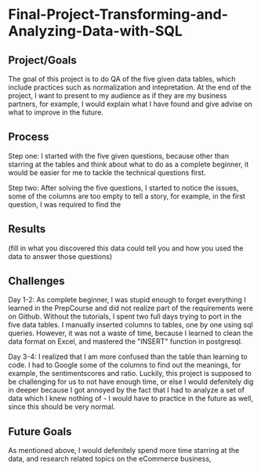 # Final-Project-Transforming-and-Analyzing-Data-with-SQL

## Project/Goals
The goal of this project is to do QA of the five given data tables, which include practices such as normalization and intepretation. At the end of the project, I want to present to my audience as if they are my business partners, for example, I would explain what I have found and give advise on what to improve in the future.

## Process
Step one: I started with the five given questions, because other than starring at the tables and think about what to do as a complete beginner, it would be easier for me to tackle the technical questions first. 

Step two: After solving the five questions, I started to notice the issues, some of the columns are too empty to tell a story, for example, in the first question, I was required to find the 

## Results
(fill in what you discovered this data could tell you and how you used the data to answer those questions)

## Challenges 
Day 1-2:
As complete beginner, I was stupid enough to forget everything I learned in the PrepCourse and did not realize part of the requirements were on Github. Without the tutorials, I spent two full days trying to port in the five data tables. I manually inserted columns to tables, one by one using sql queries. However, it was not a waste of time, because I learned to clean the data format on Excel, and mastered the "INSERT" function in postgresql. 

Day 3-4:
I realized that I am more confused than the table than learning to code. I had to Google some of the columns to find out the meanings, for example, the sentimentscores and ratio. Luckily, this project is supposed to be challenging for us to not have enough time, or else I would defenitely dig in deeper because I got annoyed by the fact that I had to analyze a set of data which I knew nothing of - I would have to practice in the future as well, since this should be very normal. 


## Future Goals
As mentioned above, I would defenitely spend more time starring at the data, and research related topics on the eCommerce business, 
